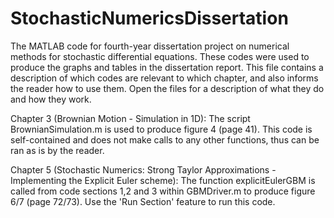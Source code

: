 # StochasticNumericsDissertation
The MATLAB code for fourth-year dissertation project on numerical methods for stochastic differential equations.
These codes were used to produce the graphs and tables in the dissertation report. 
This file contains a description of which codes are relevant to which chapter, and also informs the reader how to use them. 
Open the files for a description of what they do and how they work.

Chapter 3 (Brownian Motion - Simulation in 1D): 
The script BrownianSimulation.m is used to produce figure 4 (page 41). 
This code is self-contained and does not make calls to any other functions, thus can be ran as is by the reader.

Chapter 5 (Stochastic Numerics: Strong Taylor Approximations - Implementing the Explicit Euler scheme):
The function explicitEulerGBM is called from code sections 1,2 and 3 within GBMDriver.m to produce figure 6/7 (page 72/73).
Use the 'Run Section' feature to run this code.

